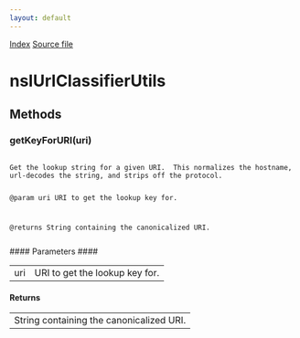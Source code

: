 ```yaml
---
layout: default
---
```

<div id='links'><a href="../index.html">Index</a>
<a href="http://dxr.mozilla.org/mozilla-central/source/toolkit/components/url-classifier/nsIUrlClassifierUtils.idl">Source file</a>
</div>

# nsIUrlClassifierUtils #

## Methods ##

### getKeyForURI(uri) ###
<code>  
Get the lookup string for a given URI.  This normalizes the hostname,  
url-decodes the string, and strips off the protocol.  
  
@param uri URI to get the lookup key for.  
  
@returns String containing the canonicalized URI.  
  
</code>
#### Parameters ####

<table>

<tr>
<td>uri</td>
<td>URI to get the lookup key for.  
</td>
</tr>

</table>

#### Returns ####

<table>

<tr>
<td>String containing the canonicalized URI.  
</td>
</tr>

</table>
